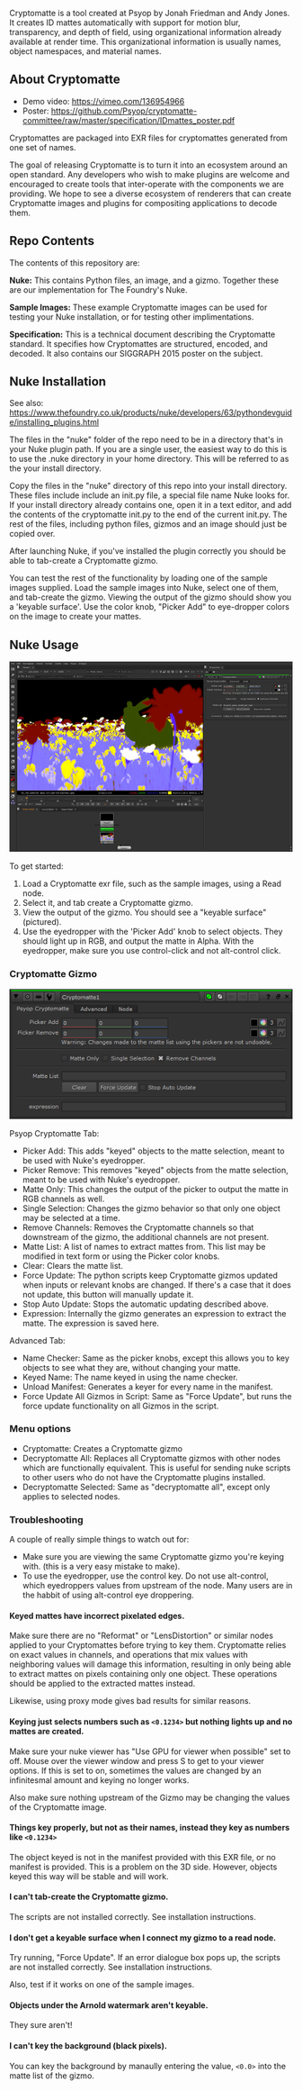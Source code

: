 Cryptomatte is a tool created at Psyop by Jonah Friedman and Andy Jones. It creates ID mattes automatically with support for motion blur, transparency, and depth of field, using organizational information already available at render time. This organizational information is usually names, object namespaces, and material names. 

## About Cryptomatte

* Demo video: https://vimeo.com/136954966
* Poster: https://github.com/Psyop/cryptomatte-committee/raw/master/specification/IDmattes_poster.pdf

Cryptomattes are packaged into EXR files for cryptomattes generated from one set of names. 

The goal of releasing Cryptomatte is to turn it into an ecosystem around an open standard. Any developers who wish to make plugins are welcome and encouraged to create tools that inter-operate with the components we are providing. We hope to see a diverse ecosystem of renderers that can create Cryptomatte images and plugins for compositing applications to decode them. 

## Repo Contents

The contents of this repository are:

**Nuke:** This contains Python files, an image, and a gizmo. Together these are our implementation for The Foundry's Nuke.

**Sample Images:** These example Cryptomatte images can be used for testing your Nuke installation, or for testing other implimentations. 

**Specification:** This is a technical document describing the Cryptomatte standard. It specifies how Cryptomattes are structured, encoded, and decoded. It also contains our SIGGRAPH 2015 poster on the subject.


## Nuke Installation

See also: https://www.thefoundry.co.uk/products/nuke/developers/63/pythondevguide/installing_plugins.html

The files in the "nuke" folder of the repo need to be in a directory that's in your Nuke plugin path. If you are a single user, the easiest way to do this is to use the .nuke directory in your home directory. This will be referred to as the your install directory. 

Copy the files in the "nuke" directory of this repo into your install directory. These files include include an init.py file, a special file name Nuke looks for. If your install directory already contains one, open it in a text editor, and add the contents of the cryptomatte init.py to the end of the current init.py. The rest of the files, including python files, gizmos and an image should just be copied over.

After launching Nuke, if you've installed the plugin correctly you should be able to tab-create a Cryptomatte gizmo. 

You can test the rest of the functionality by loading one of the sample images supplied. Load the sample images into Nuke, select one of them, and tab-create the gizmo. Viewing the output of the gizmo should show you a 'keyable surface'. Use the color knob, "Picker Add" to eye-dropper colors on the image to create your mattes. 

## Nuke Usage

![](/docs/nukeScreenshot.jpg)

To get started: 
1. Load a Cryptomatte exr file, such as the sample images, using a Read node. 
2. Select it, and tab create a Cryptomatte gizmo. 
2. View the output of the gizmo. You should see a "keyable surface" (pictured). 
3. Use the eyedropper with the 'Picker Add' knob to select objects. They should light up in RGB, and output the matte in Alpha. With the eyedropper, make sure you use control-click and not alt-control click. 

### Cryptomatte Gizmo

![](/docs/gizmoProperties.png)

Psyop Cryptomatte Tab:
* Picker Add: This adds "keyed" objects to the matte selection, meant to be used with Nuke's eyedropper. 
* Picker Remove: This removes "keyed" objects from the matte selection, meant to be used with Nuke's eyedropper. 
* Matte Only: This changes the output of the picker to output the matte in RGB channels as well. 
* Single Selection: Changes the gizmo behavior so that only one object may be selected at a time. 
* Remove Channels: Removes the Cryptomatte channels so that downstream of the gizmo, the additional channels are not present. 
* Matte List: A list of names to extract mattes from. This list may be modified in text form or using the Picker color knobs. 
* Clear: Clears the matte list. 
* Force Update: The python scripts keep Cryptomatte gizmos updated when inputs or relevant knobs are changed. If there's a case that it does not update, this button will manually update it. 
* Stop Auto Update: Stops the automatic updating described above.
* Expression: Internally the gizmo generates an expression to extract the matte. The expression is saved here. 

Advanced Tab: 
* Name Checker: Same as the picker knobs, except this allows you to key objects to see what they are, without changing your matte.
* Keyed Name: The name keyed in using the name checker. 
* Unload Manifest: Generates a keyer for every name in the manifest. 
* Force Update All Gizmos in Script: Same as "Force Update", but runs the force update functionality on all Gizmos in the script. 

### Menu options

* Cryptomatte: Creates a Cryptomatte gizmo
* Decryptomatte All: Replaces all Cryptomatte gizmos with other nodes which are functionally equivalent. This is useful for sending nuke scripts to other users who do not have the Cryptomatte plugins installed. 
* Decryptomatte Selected: Same as "decryptomatte all", except only applies to selected nodes. 

### Troubleshooting

A couple of really simple things to watch out for:
* Make sure you are viewing the same Cryptomatte gizmo you're keying with. (this is a very easy mistake to make). 
* To use the eyedropper, use the control key. Do not use alt-control, which eyedroppers values from upstream of the node. Many users are in the habbit of using alt-control eye droppering.

#### Keyed mattes have incorrect pixelated edges.

Make sure there are no "Reformat" or "LensDistortion" or similar nodes applied to your Cryptomattes before trying to key them. Cryptomatte relies on exact values in channels, and operations that mix values with neighboring values will damage this information, resulting in only being able to extract mattes on pixels containing only one object. These operations should be applied to the extracted mattes instead. 

Likewise, using proxy mode gives bad results for similar reasons. 

#### Keying just selects numbers such as `<0.1234>` but nothing lights up and no mattes are created. 

Make sure your nuke viewer has "Use GPU for viewer when possible" set to off. Mouse over the viewer window and press S to get to your viewer options. If this is set to on, sometimes the values are changed by an infinitesmal amount and keying no longer works. 

Also make sure nothing upstream of the Gizmo may be changing the values of the Cryptomatte image. 

#### Things key properly, but not as their names, instead they key as numbers like `<0.1234>`

The object keyed is not in the manifest provided with this EXR file, or no manifest is provided. This is a problem on the 3D side. However, objects keyed this way will be stable and will work. 

#### I can't tab-create the Cryptomatte gizmo. 

The scripts are not installed correctly. See installation instructions. 

#### I don't get a keyable surface when I connect my gizmo to a read node. 

Try running, "Force Update". If an error dialogue box pops up, the scripts are not installed correctly. See installation instructions. 

Also, test if it works on one of the sample images. 

#### Objects under the Arnold watermark aren't keyable.

They sure aren't! 

#### I can't key the background (black pixels).

You can key the background by manaully entering the value, `<0.0>` into the matte list of the gizmo. 
